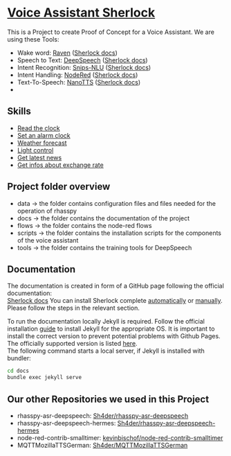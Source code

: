 # [Voice Assistant Sherlock](https://ip-team4.intia.de)
This is a Project to create Proof of Concept for a Voice Assistant. 
We are using these Tools:
- Wake word:  [Raven](https://github.com/rhasspy/rhasspy-wake-raven) ([Sherlock docs](https://ip-team4.intia.de/pages/knowledge/wake-word))
- Speech to Text: [DeepSpeech](https://github.com/mozilla/DeepSpeech) ([Sherlock docs](https://ip-team4.intia.de/pages/knowledge/deepspeech))
- Intent Recognition: [Snips-NLU](https://github.com/snipsco/snips-nlu) ([Sherlock docs](https://ip-team4.intia.de/pages/knowledge/intent-recognition))
- Intent Handling: [NodeRed](https://nodered.org/) ([Sherlock docs](https://ip-team4.intia.de/pages/knowledge/node-red))
- Text-To-Speech: [NanoTTS](https://github.com/gmn/nanotts) ([Sherlock docs](https://ip-team4.intia.de/pages/knowledge/tts/nano-tts))
- 
## Skills
- [Read the clock](https://ip-team4.intia.de/pages/skills/time)
- [Set an alarm clock](https://ip-team4.intia.de/pages/skills/alarm/)
- [Weather forecast](https://ip-team4.intia.de/pages/skills/weather-forecast)
- [Light control](https://ip-team4.intia.de/pages/skills/light-control)
- [Get latest news](https://ip-team4.intia.de/pages/skills/news/)
- [Get infos about exchange rate](https://ip-team4.intia.de/pages/skills/exchange-rate)

## Project folder overview
- data &#8594; the folder contains configuration files and files needed for the operation of rhasspy 
- docs &#8594; the folder contains the documentation of the project 
- flows &#8594; the folder contains the node-red flows 
- scripts &#8594; the folder contains the installation scripts for the components of the voice assistant
- tools &#8594; the folder contains the training tools for DeepSpeech

## Documentation
The documentation is created in form of a GitHub page following the official documentation:  
[Sherlock docs](https://ip-team4.intia.de)
You can install Sherlock complete [automatically](https://ip-team4.intia.de/pages/installation/auto-install-script/auto-installation.html) 
or [manually](https://ip-team4.intia.de/pages/installation/manual/setup-software.html). Please follow the steps in the relevant section.

To run the documentation locally Jekyll is required. Follow the official installation [guide](https://jekyllrb.com/docs/installation/) to install Jekyll for the appropriate OS. It is important to install the correct version to prevent potential problems with Github Pages. The officially supported version is listed [here](https://pages.github.com/versions/).  
The following command starts a local server, if Jekyll is installed with bundler:
```bash 
cd docs
bundle exec jekyll serve
```

## Our other Repositories we used in this Project
- rhasspy-asr-deepspeech: [Sh4der/rhasspy-asr-deepspeech](https://github.com/Sh4der/rhasspy-asr-deepspeech)
- rhasspy-asr-deepspeech-hermes: [Sh4der/rhasspy-asr-deepspeech-hermes](https://github.com/Sh4der/rhasspy-asr-deepspeech-hermes)
- node-red-contrib-smalltimer: [kevinbischof/node-red-contrib-smalltimer](https://github.com/kevinbischof/node-red-contrib-smalltimer)
- MQTTMozillaTTSGerman: [Sh4der/MQTTMozillaTTSGerman](https://github.com/Sh4der/MQTTMozillaTTSGerman)